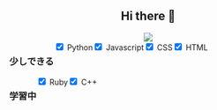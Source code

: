 <div align=center>
  <h2>Hi there 👋</h2>

  <img src="https://count.getloli.com/get/@:mizutama1233"/>

  <div style="display: flex;">
    <h3>少しできる</h3>
    <div>
      <input type="checkbox" checked name="python">
      <label for="python">Python</label>
    </div>
    <div>
      <input type="checkbox" checked name="js">
      <label for="js">Javascript</label>
    </div>
    <div>
      <input type="checkbox" checked name="css">
      <label for="css">CSS</label>
    </div>
    <div>
      <input type="checkbox" checked name="html">
      <label for="html">HTML</label>
    </div>
  </div>
  
  <div style="display:flex;">
    <h3>学習中</h3>
    <div>
      <input type="checkbox" checked name="ruby">
      <label for="ruby">Ruby</label>
    </div>
    <div>
      <input type="checkbox" checked name="cpp">
      <label for="cpp">C++</label>
    </div>
  </div>
</div>
